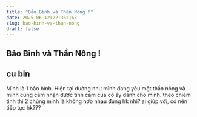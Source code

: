 ```yaml
---
title: "Bảo Bình và Thần Nông !"
date: 2025-06-12T22:36:16Z
slug: bao-binh-va-than-nong
draft: false
---
```


## Bảo Bình và Thần Nông !

## cu bin

Mình là 1 bảo bình. Hiện tại dường như mình đang yêu một thần nông và mình cũng cảm nhận được tình cảm của cô ấy dành cho mình. theo chiêm tinh thì 2 chúng mình là không hợp nhau đúng hk nhỉ? ai giúp với, có nên tiếp tục hk???